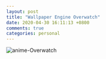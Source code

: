 ```yaml
---
layout: post
title: "Wallpaper Engine Overwatch"
date: 2020-04-30 16:11:13 +0800
comments: true
categories: personal
---
```

![anime-Overwatch](https://photo.weibo.com/2014037263/wbphotos/large/mid/4499457457169808/pid/780bc50fgy1gebwntp5a0j24g00u0b2m)  

